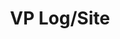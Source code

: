 ---
name: "Alexandre CLot"
title: "VP Log/Site"
mail: "alexandre.clot@etu.ec-lyon.fr"
image: "/image/team/Gobi.webp"
---